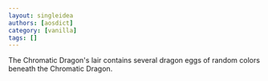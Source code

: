 ```yaml
---
layout: singleidea
authors: [aosdict]
category: [vanilla]
tags: []
---
```

The Chromatic Dragon's lair contains several dragon eggs of random colors beneath the Chromatic Dragon.
